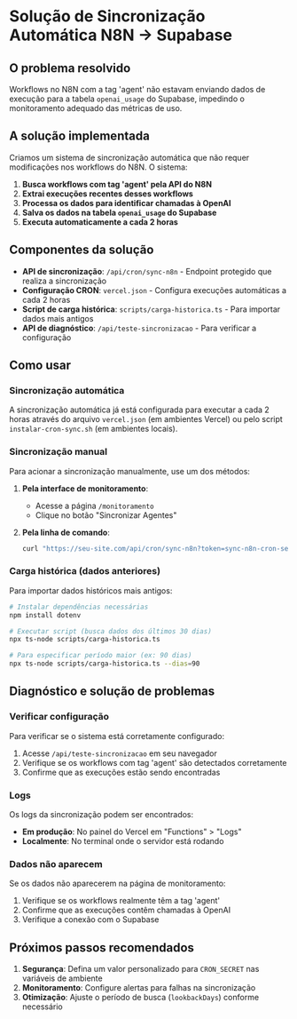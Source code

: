 # Solução de Sincronização Automática N8N → Supabase

## O problema resolvido

Workflows no N8N com a tag 'agent' não estavam enviando dados de execução para a tabela `openai_usage` do Supabase, impedindo o monitoramento adequado das métricas de uso.

## A solução implementada

Criamos um sistema de sincronização automática que não requer modificações nos workflows do N8N. O sistema:

1. **Busca workflows com tag 'agent' pela API do N8N**
2. **Extrai execuções recentes desses workflows**
3. **Processa os dados para identificar chamadas à OpenAI**
4. **Salva os dados na tabela `openai_usage` do Supabase**
5. **Executa automaticamente a cada 2 horas**

## Componentes da solução

- **API de sincronização**: `/api/cron/sync-n8n` - Endpoint protegido que realiza a sincronização
- **Configuração CRON**: `vercel.json` - Configura execuções automáticas a cada 2 horas
- **Script de carga histórica**: `scripts/carga-historica.ts` - Para importar dados mais antigos
- **API de diagnóstico**: `/api/teste-sincronizacao` - Para verificar a configuração

## Como usar

### Sincronização automática 

A sincronização automática já está configurada para executar a cada 2 horas através do arquivo `vercel.json` (em ambientes Vercel) ou pelo script `instalar-cron-sync.sh` (em ambientes locais).

### Sincronização manual

Para acionar a sincronização manualmente, use um dos métodos:

1. **Pela interface de monitoramento**:
   - Acesse a página `/monitoramento`
   - Clique no botão "Sincronizar Agentes"

2. **Pela linha de comando**:
   ```bash
   curl "https://seu-site.com/api/cron/sync-n8n?token=sync-n8n-cron-secret"
   ```

### Carga histórica (dados anteriores)

Para importar dados históricos mais antigos:

```bash
# Instalar dependências necessárias
npm install dotenv

# Executar script (busca dados dos últimos 30 dias)
npx ts-node scripts/carga-historica.ts

# Para especificar período maior (ex: 90 dias)
npx ts-node scripts/carga-historica.ts --dias=90
```

## Diagnóstico e solução de problemas

### Verificar configuração

Para verificar se o sistema está corretamente configurado:

1. Acesse `/api/teste-sincronizacao` em seu navegador
2. Verifique se os workflows com tag 'agent' são detectados corretamente
3. Confirme que as execuções estão sendo encontradas

### Logs

Os logs da sincronização podem ser encontrados:

- **Em produção**: No painel do Vercel em "Functions" > "Logs"
- **Localmente**: No terminal onde o servidor está rodando

### Dados não aparecem

Se os dados não aparecerem na página de monitoramento:

1. Verifique se os workflows realmente têm a tag 'agent'
2. Confirme que as execuções contêm chamadas à OpenAI
3. Verifique a conexão com o Supabase

## Próximos passos recomendados

1. **Segurança**: Defina um valor personalizado para `CRON_SECRET` nas variáveis de ambiente
2. **Monitoramento**: Configure alertas para falhas na sincronização
3. **Otimização**: Ajuste o período de busca (`lookbackDays`) conforme necessário 